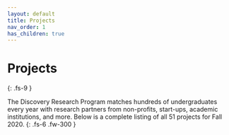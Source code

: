 ```yaml
---
layout: default
title: Projects
nav_order: 1
has_children: true
---
```


# **Projects**
{: .fs-9 }

The Discovery Research Program matches hundreds of undergraduates every year with research partners from non-profits, start-ups, academic institutions, and more. Below is a complete listing of all 51 projects for Fall 2020. 
{: .fs-6 .fw-300 }
